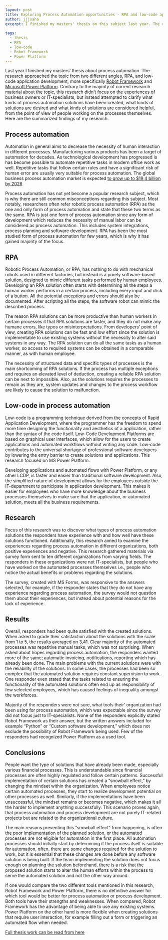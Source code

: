 ```yaml
---
layout: post
title: Exploring Process Automation opportunities - RPA and low-code application development
author: jjjsaha
excerpt: I finished my masters' thesis on this subject last year. The research approached the topic from two different angles, RPA and low-code application development. The specific tools studied were Robot Framework and Microsoft Power Platform.
  
tags:
  - thesis
  - RPA
  - low-code
  - Robot Framework
  - Power Platform
---
```


Last year I finished my masters’ thesis about process automation. The research approached the topic from two different angles, RPA, and low-code application development, more specifically [Robot Framework](https://robotframework.org/) and [Microsoft Power Platform](https://powerplatform.microsoft.com/en-us/). Contrary to the majority of current research material about the topic, this research didn’t focus on the experiences of business owners or IT-specialists, but instead attempted to clarify what kinds of process automation solutions have been created, what kinds of solutions are desired and what kinds of solutions are considered helpful, from the point of view of people working on the processes themselves. Here are the summarized findings of my research.

## Process automation

Automation in general aims to decrease the necessity of human interaction in different processes. Manufacturing various products has been a target of automation for decades. As technological development has progressed is has become possible to automate repetitive tasks in modern office work as well. Repetitive tasks that follow certain rules and have a significant risk of human error are usually very suitable for process automation. The global business process automation market is expected [to grow up to $19,4 billion by 2026](https://www.marketsandmarkets.com/Market-Reports/business-process-automation-market-197532385.html)

Process automation has not yet become a popular research subject, which is why there are still common misconceptions regarding this subject. Most notably, researchers often refer robotic process automation (RPA) as the one and only form of process automation and state that these two terms as the same. RPA is just one form of process automation since any form of development which reduces the necessity of manual labor can be considered as process automation. This includes system integrations, process planning and software development. RPA has been the most studied form of process automation for few years, which is why it has gained majority of the focus. 

## RPA

Robotic Process Automation, or RPA, has nothing to do with mechanical robots used in different factories, but instead is a purely software-based solution, designed to mimic different tasks performed by human employees. Developing an RPA solution often starts with determining all the steps a human worker performs in a certain process, including every input and click of a button. All the potential exceptions and errors should also be documented. After scripting all the steps, the software robot can mimic the described process.

The reason RPA solutions can be more productive than human workers in certain processes it that RPA solutions are faster, and they do not make any humane errors, like typos or misinterpretations. From developers’ point of view, creating RPA solutions can be fast and low effort since the solution is implementable to use existing systems without the necessity to alter said systems in any way. The RPA solution can do all the same tasks as a human worker, so access to required systems can be obtained in a comparable manner, as with human employee.

The necessity of structured data and specific types of processes is the main shortcoming of RPA solutions. If the process has multiple exceptions and requires an elevated level of deduction, creating a reliable RPA solution can be next to impossible. Also, as the solutions requires the processes to remain as they are, system updates and changes to the process workflow are likely to cause the solution to malfunction.

## Low-code in process automation

Low-code is a programming technique derived from the concepts of Rapid Application Development, where the programmer has the freedom to spend more time designing the functionality and aesthetics of a application, rather than the syntax of the code itself. Low-Code Development Platforms are based on graphical user interfaces, which allow for the users to create applications and automated workflows without writing any code. Low-code contributes to the universal shortage of professional software developers by lowering the entry barrier to create solutions and applications. This research focused on MS Power Platform.

Developing applications and automated flows with Power Platform, or any other LCDP, is faster and easier than traditional software development. Also, the simplified nature of development allows for the employees outside the IT-department to participate in application development. This makes it easier for employees who have more knowledge about the business processes themselves to make sure that the application, or automated solution, meets all the business requirements. 

## Research

Focus of this research was to discover what types of process automation solutions the responders have experience with and how well have these solutions functioned. Additionally, this research aimed to examine the experiences regarding process automation in different organizations, both positive experiences and negative. This research gathered materials via survey form sent to ten different organizations from varying fields. The responders in these organizations were not IT-specialists, but people who have worked on the automated processes themselves i.e., people who notice the actual benefits or problems regarding the solutions.

The survey, created with MS Forms, was responsive to the answers selected, for example, if the responder states that they do not have any experience regarding process automation, the survey would not question them about their experiences, but instead about potential reasons for the lack of experience.

## Results

Overall, responders had been quite satisfied with the created solutions. When asked to grade their satisfaction about the solutions with the scale from 1 to 5, the results averaged on 3,41. Clear majority of the automated processes was repetitive manual tasks, which was not surprising. When asked about hopes regarding process automation, the responders wanted more of the same; automatic invoicing, notifications, reporting which has already been done. The main problems with the current solutions were with the reliability of the solutions. In some cases, the processes had been so complex that the automated solution requires constant supervision to work. One responder even stated that the tasks related to ensuring the functionality of the automated solutions often end up as responsibility of few selected employees, which has caused feelings of inequality amongst the workforces.

Majority of the responders were not sure, what tools their’ organization had been using for process automation, which was expectable since the survey did not focus just to IT-specialists. None of the responders explicitly stated Robot Framework as their answer, but the written answers included for example “Python” or “Custom software development,” which does not exclude the possibility of Robot Framework being used. Few of the responders had recognized Power Platform as a used tool.

## Conclusions

People want the type of solutions that have already been made, especially various financial processes. This is understandable since financial processes are often highly regulated and follow certain patterns. Successful implementation of certain solutions has created a “snowball effect,” by changing the mindset within the organization. When employees notice certain automated processes, they start to realize development potential on other processes as well. Similarly, if the implementations have been unsuccessful, the mindset remains or becomes negative, which makes it all the harder to implement anything successfully. This scenario proves again, that process automation and process development are not purely IT-related projects but are related to the organizational culture.

The main reasons preventing this “snowball effect” from happening, is often the poor implementation of the planned solution, or the automated processes are not eligible for automation in the first place. All automation processes should initially start by determining if the process itself is suitable for automation, often, there are some changes required for the solution to work, but it is essential that these changes are done before any software solution is being built. If the team implementing the solution does not focus enough on planning the solution beforehand, there is a risk that the proposed solution starts to alter the human efforts within the process to serve the automated solution and not the other way around.

If one would compare the two different tools mentioned in this research, Robot Framework and Power Platform, there is no definitive answer for which tool would be better for process automation or process development. Both tools have their strengths and weaknesses. When compared, Robot Framework has the advantage of being able to use any existing systems. Power Platform on the other hand is more flexible when creating solutions that require user interaction, for example filling out a form or triggering an automated flow when needed.


[Full thesis work can be read from here](https://jyx.jyu.fi/bitstream/handle/123456789/82113/URN%3aNBN%3afi%3ajyu-202206303713.pdf?sequence=1&isAllowed=y)
